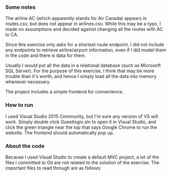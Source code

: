 ### Some notes

The airline AC (which apparently stands for Air Canada) appears in routes.csv, but does not appear in airlines.csv. While this may be a typo, I made no assumptions and decided against changing all the routes with AC to CA.

Since this exercise only asks for a shortest route endpoint, I did not include any endpoints to retrieve airline/airport information, even if I did model them in the code and there is data for them.

Usually I would put all the data in a relational database (such as Microsoft SQL Server). For the purpose of this exercise, I think that may be more trouble than it's worth, and hence I simply load all the data into memory whenever necessary.

The project includes a simple frontend for convenience.

### How to run

I used Visual Studio 2015 Community, but I'm sure any version of VS will work. Simply double click Guestlogix.sln to open it in Visual Studio, and click the green triangle near the top that says Google Chrome to run the website. The frontend should automatically pop up.

### About the code

Because I used Visual Studio to create a default MVC project, a lot of the files I committed to Git are not related to the solution of the exercise. The important files to read through are as follows:

